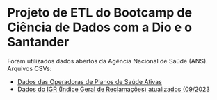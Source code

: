# Projeto de ETL do Bootcamp de Ciência de Dados com a Dio e o Santander
Foram utilizados dados abertos da Agência Nacional de Saúde (ANS). </br>
Arquivos CSVs:
- <a href="https://dados.gov.br/dados/conjuntos-dados/operadoras-de-planos-privados-de-saude" target="_blank">Dados das Operadoras de Planos de Saúde Ativas</a>
- <a href="https://dados.gov.br/dados/conjuntos-dados/indice-geral-de-reclamacoes---igr--metodologia-a-partir-de-2023" target="_blank">Dados do IGR (Índice Geral de Reclamações) atualizados (09/2023</a>
